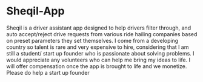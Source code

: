 # Sheqil-App
Sheqil is a driver assistant app designed to help drivers filter through, and auto accept/reject drive requests from various ride hailing companies based on preset parameters they set themselves. I come from a developing country so talent is rare and very expensive to hire, considering that I am still a student/ start up founder who is passionate about solving problems. I would appreciate any volunteers who can help me bring my ideas to life. I will offer compensation once the app is brought to life and we monetize. Please do help a start up founder 
